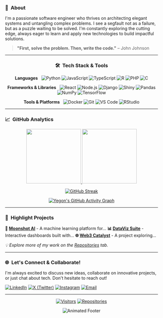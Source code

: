 
### 🧠 &nbsp;About

I'm a passionate software engineer who thrives on architecting elegant systems and untangling complex problems. I see a segfault not as a failure, but as a puzzle waiting to be solved. I'm constantly exploring the cutting edge, always eager to learn and apply new technologies to build impactful solutions.

> **"First, solve the problem. Then, write the code."** – John Johnson

---

<div align="center">

### 🛠️ &nbsp;Tech Stack & Tools

**Languages** &nbsp;
![Python](https://img.shields.io/badge/Python-3776AB?style=flat&logo=python&logoColor=white)
![JavaScript](https://img.shields.io/badge/JavaScript-F7DF1E?style=flat&logo=javascript&logoColor=black)
![TypeScript](https://img.shields.io/badge/TypeScript-3178C6?style=flat&logo=typescript&logoColor=white)
![R](https://img.shields.io/badge/R-276DC3?style=flat&logo=r&logoColor=white)
![PHP](https://img.shields.io/badge/PHP-777BB4?style=flat&logo=php&logoColor=white)
![C](https://img.shields.io/badge/C-A8B9CC?style=flat&logo=c&logoColor=black)

**Frameworks & Libraries** &nbsp;
![React](https://img.shields.io/badge/React-61DAFB?style=flat&logo=react&logoColor=black)
![Node.js](https://img.shields.io/badge/Node.js-339933?style=flat&logo=node.js&logoColor=white)
![Django](https://img.shields.io/badge/Django-092E20?style=flat&logo=django&logoColor=white)
![Shiny](https://img.shields.io/badge/Shiny-276DC3?style=flat&logo=r&logoColor=white)
![Pandas](https://img.shields.io/badge/Pandas-150458?style=flat&logo=pandas&logoColor=white)
![NumPy](https://img.shields.io/badge/NumPy-013243?style=flat&logo=numpy&logoColor=white)
![TensorFlow](https://img.shields.io/badge/TensorFlow-FF6F00?style=flat&logo=tensorflow&logoColor=white)

**Tools & Platforms** &nbsp;
![Docker](https://img.shields.io/badge/Docker-2496ED?style=flat&logo=docker&logoColor=white)
![Git](https://img.shields.io/badge/Git-F05032?style=flat&logo=git&logoColor=white)
![VS Code](https://img.shields.io/badge/VS_Code-007ACC?style=flat&logo=visual-studio-code&logoColor=white)
![RStudio](https://img.shields.io/badge/RStudio-75AADB?style=flat&logo=rstudio&logoColor=white)

</div>

---

### 📈 &nbsp;GitHub Analytics

<div align="center">
  
<!-- Compact layout for stats side-by-side -->
<a href="https://github.com/YegonGodwin">
  <img height="180em" src="https://github-readme-stats.vercel.app/api?username=YegonGodwin&show_icons=true&theme=nightowl&hide_border=true&count_private=true&include_all_commits=true" />
  <img height="180em" src="https://github-readme-stats.vercel.app/api/top-langs/?username=YegonGodwin&layout=compact&theme=nightowl&hide_border=true&langs_count=8&hide=Jupyter%20Notebook,Other" />
</a>

<!-- More modern streak stats with mascot -->
[![GitHub Streak](https://streak-stats.demolab.com?user=YegonGodwin&theme=nightowl&hide_border=true&date_format=M%20j%5B%2C%20Y%5D&mode=weekly&mascot=random)](https://git.io/streak-stats)

<!-- 3D Contribution Graph -->
[![Yegon's GitHub Activity Graph](https://github-readme-activity-graph.vercel.app/graph?username=YegonGodwin&theme=github-dark&hide_border=true&area=true)](https://github.com/ashutosh00710/github-readme-activity-graph)

</div>

---

### 🚀 &nbsp;Highlight Projects

<!-- Replace with your actual pinned repo names and links -->
**🤖 [Moonshot AI](https://github.com/YegonGodwin/moonshot-ai)** - A machine learning platform for...
**📊 [DataViz Suite](https://github.com/YegonGodwin/dataviz-suite)** - Interactive dashboards built with...
**🌐 [Web3 Catalyst](https://github.com/YegonGodwin/web3-catalyst)** - A project exploring...

*💡 Explore more of my work on the [Repositories](https://github.com/YegonGodwin?tab=repositories) tab.*

---

### 🌐 &nbsp;Let's Connect & Collaborate!

I'm always excited to discuss new ideas, collaborate on innovative projects, or just chat about tech. Don't hesitate to reach out!

[![LinkedIn](https://img.shields.io/badge/LinkedIn-Godwin_Kibet-0077B5?style=for-the-badge&logo=linkedin&logoColor=white)](https://linkedin.com/in/godwinkibet)
[![X (Twitter)](https://img.shields.io/badge/X-@FlynnGoodie-1DA1F2?style=for-the-badge&logo=x&logoColor=white)](https://x.com/FlynnGoodie)
[![Instagram](https://img.shields.io/badge/Instagram-@godwinkibette-E4405F?style=for-the-badge&logo=instagram&logoColor=white)](https://instagram.com/godwinkibette)
[![Email](https://img.shields.io/badge/Email-Contact%20Me-D14836?style=for-the-badge&logo=gmail&logoColor=white)](mailto:your-email@example.com)

---

<div align="center">

[![Visitors](https://api.visitorbadge.io/api/visitors?path=https%3A%2F%2Fgithub.com%2FYegonGodwin&label=Profile%20Views&countColor=%2358a6ff&style=flat&labelStyle=upper)](https://visitorbadge.io/status?path=https%3A%2F%2Fgithub.com%2FYegonGodwin)
[![Repositories](https://img.shields.io/badge/Repositories-20+-blue?style=flat)](https://github.com/YegonGodwin?tab=repositories)

</div>

<div align="center">
  <img src="https://readme-typing-svg.demolab.com?font=Fira+Code&weight=500&size=18&duration=3000&pause=1500&color=58A6FF&center=true&vCenter=true&width=500&height=40&lines=Thanks+for+stopping+by!+✨;Let's+build+the+future,+together.🚀" alt="Animated Footer" />
</div>
